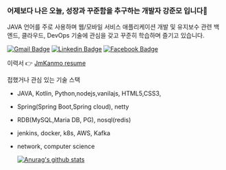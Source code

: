 ### 어제보다 나은 오늘, 성장과 꾸준함을 추구하는 개발자 강준모 입니다👋
JAVA 언어를 주로 사용하며 웹/모바일 서비스 애플리케이션 개발 및 유지보수 관련 백엔드, 클라우드, DevOps 기술에 관심을 갖고 꾸준히 학습하며 즐기고 있습니다.

  [![Gmail Badge](https://img.shields.io/badge/Gmail-d14836?style=flat-square&logo=Gmail&logoColor=white&link=mailto:apdh1709@gmail.com)](mailto:apdh1709@gmail.com)
  [![Linkedin Badge](https://img.shields.io/badge/-LinkedIn-blue?style=flat-square&logo=Linkedin&logoColor=white&link=https://www.linkedin.com/in/junmo0701/)](https://www.linkedin.com/in/junmo0701/)
  [![Facebook Badge](https://img.shields.io/badge/facebook-1877f2?style=flat-square&logo=facebook&logoColor=white&link=https://www.facebook.com/profile.php?id=100021337733179)](https://www.facebook.com/profile.php?id=100021337733179) <br/>
 
이력서 :point_right:
[JmKanmo resume](https://www.notion.so/a582cb13a4ee4cba8b45b43f1243f91e) <br/>

접했거나 관심 있는 기술 스택
- JAVA, Kotlin, Python,nodejs,vanilajs, HTML5,CSS3, 
- Spring(Spring Boot,Spring cloud), netty 
-  RDB(MySQL,Maria DB, PG), nosql(redis)
- jenkins, docker, k8s, AWS, Kafka 
- network, computer science


  [![Anurag's github stats](https://github-readme-stats.vercel.app/api?username=JmKanmo)](https://github.com/anuraghazra/github-readme-stats)
